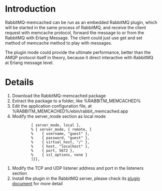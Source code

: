 # Introduction #

RabbitMQ-memcached can be run as an embedded RabbitMQ plugin, which will be started in the same process of RabbitMQ, and receive the client request with memcache protocol, forward the message to or from the RabbitMQ with Erlang Message. The client could just use get and set method of memcache method to play with messages.

The plugin mode could provide the ultimate performance, better than the AMQP protocol itself in theory, because it direct interactive with RabbitMQ at Erlang message level.

# Details #

  1. Download the RabbitMQ-memcached package
  1. Extract the package to a folder, like %RABBITM\_MEMCACHED%
  1. Edit the application configuration file, at %RABBITM\_MEMCACHED%/ebin/rabbit\_memcached.app
  1. Modify the server\_mode section as local mode
```
            { server_mode, local },
            % { server_mode, { remote, [
            %    { username, "guest" },
            %    { password, "guest" },
            %    { virtual_host, "/" },
            %    { host, "localhost" },
            %    { port, 5672 },
            %    { ssl_options, none }    
            ]}},
```
  1. Modify the TCP and UDP listener address and port in the listeners section
  1. Install the plugin in the RabbitMQ server, please check its [plugin document](http://www.rabbitmq.com/plugin-development.html) for more detail